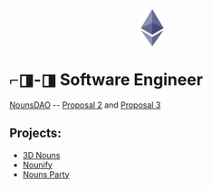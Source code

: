 <p align="center">
  <img width="40" height="66" src="https://raw.githubusercontent.com/0xFloyd/0xFloyd/master/eth.png">
</p>

# ⌐◨-◨ Software Engineer

[NounsDAO](https://github.com/nounsDAO) -- [Proposal 2](https://nouns.wtf/vote/2) and [Proposal 3](https://nouns.wtf/vote/3)

## Projects:
- [3D Nouns](https://3dnouns.xyz)
- [Nounify](https://nounify.wtf/)
- [Nouns Party](https://nouns.party/)
